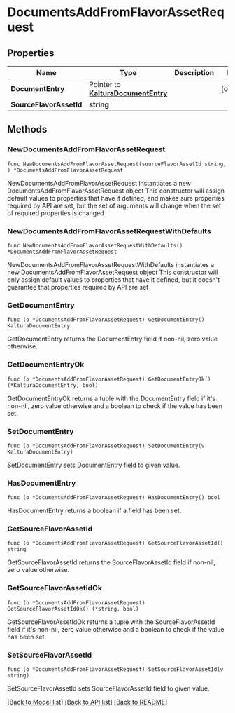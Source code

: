 # DocumentsAddFromFlavorAssetRequest

## Properties

Name | Type | Description | Notes
------------ | ------------- | ------------- | -------------
**DocumentEntry** | Pointer to [**KalturaDocumentEntry**](KalturaDocumentEntry.md) |  | [optional] 
**SourceFlavorAssetId** | **string** |  | 

## Methods

### NewDocumentsAddFromFlavorAssetRequest

`func NewDocumentsAddFromFlavorAssetRequest(sourceFlavorAssetId string, ) *DocumentsAddFromFlavorAssetRequest`

NewDocumentsAddFromFlavorAssetRequest instantiates a new DocumentsAddFromFlavorAssetRequest object
This constructor will assign default values to properties that have it defined,
and makes sure properties required by API are set, but the set of arguments
will change when the set of required properties is changed

### NewDocumentsAddFromFlavorAssetRequestWithDefaults

`func NewDocumentsAddFromFlavorAssetRequestWithDefaults() *DocumentsAddFromFlavorAssetRequest`

NewDocumentsAddFromFlavorAssetRequestWithDefaults instantiates a new DocumentsAddFromFlavorAssetRequest object
This constructor will only assign default values to properties that have it defined,
but it doesn't guarantee that properties required by API are set

### GetDocumentEntry

`func (o *DocumentsAddFromFlavorAssetRequest) GetDocumentEntry() KalturaDocumentEntry`

GetDocumentEntry returns the DocumentEntry field if non-nil, zero value otherwise.

### GetDocumentEntryOk

`func (o *DocumentsAddFromFlavorAssetRequest) GetDocumentEntryOk() (*KalturaDocumentEntry, bool)`

GetDocumentEntryOk returns a tuple with the DocumentEntry field if it's non-nil, zero value otherwise
and a boolean to check if the value has been set.

### SetDocumentEntry

`func (o *DocumentsAddFromFlavorAssetRequest) SetDocumentEntry(v KalturaDocumentEntry)`

SetDocumentEntry sets DocumentEntry field to given value.

### HasDocumentEntry

`func (o *DocumentsAddFromFlavorAssetRequest) HasDocumentEntry() bool`

HasDocumentEntry returns a boolean if a field has been set.

### GetSourceFlavorAssetId

`func (o *DocumentsAddFromFlavorAssetRequest) GetSourceFlavorAssetId() string`

GetSourceFlavorAssetId returns the SourceFlavorAssetId field if non-nil, zero value otherwise.

### GetSourceFlavorAssetIdOk

`func (o *DocumentsAddFromFlavorAssetRequest) GetSourceFlavorAssetIdOk() (*string, bool)`

GetSourceFlavorAssetIdOk returns a tuple with the SourceFlavorAssetId field if it's non-nil, zero value otherwise
and a boolean to check if the value has been set.

### SetSourceFlavorAssetId

`func (o *DocumentsAddFromFlavorAssetRequest) SetSourceFlavorAssetId(v string)`

SetSourceFlavorAssetId sets SourceFlavorAssetId field to given value.



[[Back to Model list]](../README.md#documentation-for-models) [[Back to API list]](../README.md#documentation-for-api-endpoints) [[Back to README]](../README.md)


